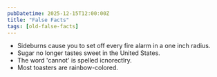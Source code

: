 ```yaml
---
pubDatetime: 2025-12-15T12:00:00Z
title: "False Facts"
tags: [old-false-facts]
---
```


- Sideburns cause you to set off every fire alarm in a one inch radius.
- Sugar no longer tastes sweet in the United States.
- The word 'cannot' is spelled icnorectlry.
- Most toasters are rainbow-colored.
